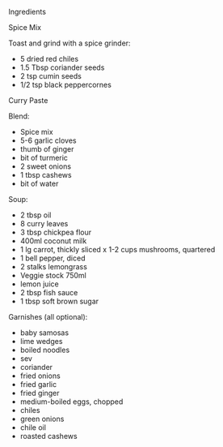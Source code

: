 Ingredients

Spice Mix

Toast and grind with a spice grinder:
* 5 dried red chiles
* 1.5 Tbsp coriander seeds
* 2 tsp cumin seeds
* 1/2 tsp black peppercornes

Curry Paste

Blend:
* Spice mix
* 5-6 garlic cloves
* thumb of ginger
* bit of turmeric
* 2 sweet onions
* 1 tbsp cashews
* bit of water

Soup:

* 2 tbsp oil
* 8 curry leaves
* 3 tbsp chickpea flour
* 400ml coconut milk
* 1 lg carrot, thickly sliced
x 1-2 cups mushrooms, quartered
* 1 bell pepper, diced
* 2 stalks lemongrass
* Veggie stock 750ml
* lemon juice
* 2 tbsp fish sauce
* 1 tbsp soft brown sugar

Garnishes (all optional):

* baby samosas
* lime wedges
* boiled noodles
* sev
* coriander
* fried onions
* fried garlic
* fried ginger
* medium-boiled eggs, chopped
* chiles
* green onions
* chile oil
* roasted cashews

